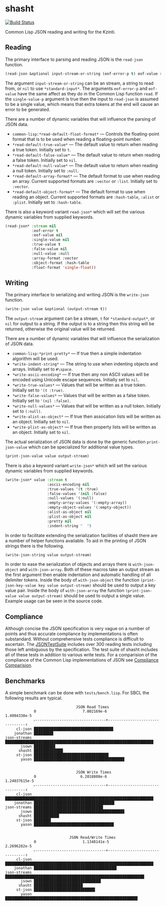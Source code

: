 # shasht

[![Build Status](https://travis-ci.com/yitzchak/shasht.svg?branch=master)](https://travis-ci.com/yitzchak/shasht)

Common Lisp JSON reading and writing for the Kzinti.

## Reading

The primary interface to parsing and reading JSON is the `read-json` function.

```lisp
(read-json &optional input-stream-or-string (eof-error-p t) eof-value single-value-p)
```

The argument `input-stream-or-string` can be an stream, a string to read from,
or `nil` to use `*standard-input*`. The arguments `eof-error-p` and `eof-value`
have the same affect as they do in the Common Lisp function `read`. If the
`single-value-p` argument is true then the input to `read-json` is assumed to
be a single value, which means that extra tokens at the end will cause an
error to be generated.

There are a number of dynamic variables that will influence the parsing of JSON
data.

- `common-lisp:*read-default-float-format*` — Controls the floating-point format 
   that is to be used when reading a floating-point number.
- `*read-default-true-value*` — The default value to return when reading a true 
  token. Initially set to `t`.
- `*read-default-false-value*` — The default value to return when reading a 
  false token. Initially set to `nil`.
- `*read-default-null-value*` — The default value to return when reading a null
  token. Initially set to `:null`.
- `*read-default-array-format*` — The default format to use when reading an
  array. Current supported formats are `:vector` or `:list`. Initially set to
  `:vector`.
- `*read-default-object-format*` — The default format to use when reading an
  object. Current supported formats are `:hash-table`, `:alist` or `:plist`.
  Initially set to `:hash-table`.
  
There is also a keyword variant `read-json*` which will set the various dynamic
variables from supplied keywords.

```lisp
(read-json* :stream nil
            :eof-error t
            :eof-value nil 
            :single-value nil
            :true-value t 
            :false-value nil 
            :null-value :null
            :array-format :vector 
            :object-format :hash-table
            :float-format 'single-float))
```

## Writing

The primary interface to serializing and writing JSON is the `write-json` 
function.

```lisp
(write-json value &optional (output-stream t))
```

The `output-stream` argument can be a stream, `t` for `*standard-output*`, or
`nil` for output to a string. If the output is to a string then this string will
be returned, otherwise the original value will be returned.

There are a number of dynamic variables that will influence the serialization of
JSON data.

- `common-lisp:*print-pretty*` — If true then a simple indentation algorithm
  will be used.
- `*write-indent-string*` — The string to use when indenting objects and arrays.
   Initially set to `#\space`.
- `*write-ascii-encoding*` — If true then any non ASCII values will be encoded 
  using Unicode escape sequences. Initially set to `nil`.
- `*write-true-values*` — Values that will be written as a true token. Initially 
  set to `'(t :true)`.
- `*write-false-values*` — Values that will be written as a false token. 
  Initially set to `'(nil :false)`.
- `*write-null-values*` — Values that will be written as a null token. Initially 
  set to `(:null)`.
- `*write-alist-as-object*` — If true then assocation lists will be written as 
  an object. Initially set to `nil`. 
- `*write-plist-as-object*` — If true then property lists will be written as an 
  object. Initially set to `nil`.
  
The actual serialization of JSON data is done by the generic function
`print-json-value` which can be specialized for additional value types.

```lisp
(print-json-value value output-stream)
```

There is also a keyword variant `write-json*` which will set the various dynamic
variables from supplied keywords.

```lisp
(write-json* value :stream t 
                   :ascii-encoding nil 
                   :true-values '(t :true)
                   :false-values '(nil :false) 
                   :null-values '(:null)
                   :empty-array-values '(:empty-array)) 
                   :empty-object-values '(:empty-object)) 
                   :alist-as-object nil 
                   :plist-as-object nil
                   :pretty nil 
                   :indent-string "  ")
```

In order to facilitate extending the serialization facilities of shasht there
are a number of helper functions available. To aid in the printing of JSON
strings there is the following.

```lisp
(write-json-string value output-stream)
```

In order to ease the serialization of objects and arrays there is 
`with-json-object` and `with-json-array`. Both of these macros take an
output stream as the first argument then enable indentation and automatic
handling of all delimiter tokens. Inside the body of `with-json-object`
the function `(print-json-key-value key value output-stream)` should be used
to output a key value pair. Inside the body of `with-json-array` the function
`(print-json-value value output-stream)` should be used to output a single
value. Example usage can be seen in the source code.

## Compliance

Although concise the JSON specification is very vague on a number of points and
thus accurate compliance by implementations is often substandard. Without 
comprehensive tests compliance is difficult to ascertain. The 
[JSONTestSuite](https://github.com/nst/JSONTestSuite) includes over 300 reading
tests including those left ambiguous by the specification. The test suite of
shasht includes all of these tests in addition to various write tests. For a
comparision of the compliance of the Common Lisp implementations of JSON see
[Compliance Comparision](https://yitzchak.github.io/shasht/parsing.html).

## Benchmarks

A simple benchmark can be done with `tests/bench.lisp`. For SBCL the following 
results are typical.

```
                                JSON Read Times                                 
             0                     7.002169e-6                      1.4004338e-5
             ˫--------------------------------+--------------------------------˧
     cl-json ███████████████████████████████████▉
    jonathan ████████▊
json-streams ███████████████████████████████████████████████████████████████████
       jsown █████████▋
      shasht █████████████▏
     st-json █████████████████████████████████▊
       yason ████████████████████████████████████████▉


                                JSON Write Times                                
             0                    6.2018808e-6                     1.24037615e-5
             ˫--------------------------------+--------------------------------˧
     cl-json ███████████████████████████████████████████████████████████████████
    jonathan ████████████████████████████████████▍
json-streams ███████████████████████████████▎
       jsown ████████████████████████████████████████▉
      shasht ███████████▍
     st-json ███████▋
       yason ████████████████████████████████████▏


                             JSON Read/Write Times                              
             0                     1.1348141e-5                     2.2696282e-5
             ˫--------------------------------+--------------------------------˧
     cl-json ███████████████████████████████████████████████████████████████████
    jonathan █████████████████████████████████████▍
json-streams ██████████████████████████████████████████████████████████████▉
       jsown ██████████████████████████████▎
      shasht ██████████████████████▏
     st-json ███████████████████████████▋
       yason ███████████████████████████████████████████████████████████▉

```

